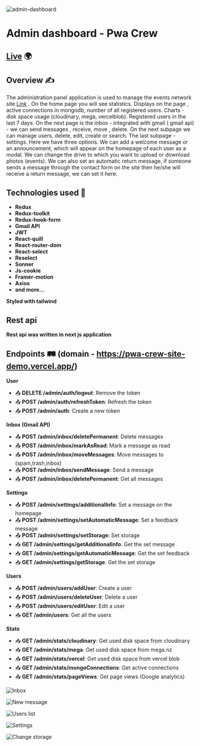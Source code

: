 ![admin-dashboard](https://github.com/hadamalush/pwa-crew-admin-dashboard/assets/59387147/534c2e02-527d-4d1f-bacc-0e19bbe38691)

# Admin dashboard - Pwa Crew

## [Live](https://pwacrew-admin-dashboard.netlify.app) 🌍

## Overview ✍️

The administration panel application is used to manage the events network site [Link](https://pwa-crew-site-demo.vercel.app/) . On the home page you will see statistics. Displays on the page , active connections in mongodb, number of all registered users. Charts - disk space usage (cloudinary, mega, vercelblob). Registered users in the last 7 days. On the next page is the inbox - integrated with gmail ( gmail api) - we can send messages , receive, move , delete. On the next subpage we can manage users, delete, edit, create or search. The last subpage - settings. Here we have three options. We can add a welcome message or an announcement, which will appear on the homepage of each user as a modal. We can change the drive to which you want to upload or download photos (events). We can also set an automatic return message, if someone sends a message through the contact form on the site then he/she will receive a return message, we can set it here.

## Technologies used 🚀

- **Redux**
- **Redux-toolkit**
- **Redux-hook-form**
- **Gmail API**
- **JWT**
- **React-quill**
- **React-router-dom**
- **React-select**
- **Reselect**
- **Sonner**
- **Js-cookie**
- **Framer-motion**
- **Axios**
- **and more...**

**Styled with tailwind**

## Rest api

**Rest api was written in next js application**

## Endpoints 🛤️ (domain - https://pwa-crew-site-demo.vercel.app/)

**User**

- 📤 **DELETE /admin/auth/logout**: Remove the token
- 📤 **POST /admin/auth/refreshToken**: Refresh the token
- 📤 **POST /admin/auth**: Create a new token

**Inbox (Gmail API)**

- 📤 **POST /admin/inbox/deletePermanent**: Delete messages
- 📤 **POST /admin/inbox/markAsRead**: Mark a message as read
- 📤 **POST /admin/inbox/moveMessages**: Move messages to (spam,trash,inbox)
- 📤 **POST /admin/inbox/sendMessage**: Send a message
- 📤 **POST /admin/inbox/deletePermanent**: Get all messages

**Settings**

- 📤 **POST /admin/settings/additionalInfo**: Set a message on the homepage
- 📤 **POST /admin/settings/setAutomaticMessage**: Set a feedback message
- 📤 **POST /admin/settings/setStorage**: Set storage
- 📥 **GET /admin/settings/getAdditionalInfo**: Get the set message
- 📥 **GET /admin/settings/getAutomaticMessage**: Get the set feedback
- 📥 **GET /admin/settings/getStorage**: Get the set storage

**Users**

- 📤 **POST /admin/users/addUser**: Create a user
- 📤 **POST /admin/users/deleteUser**: Delete a user
- 📤 **POST /admin/users/editUser**: Edit a user
- 📥 **GET /admin/users**: Get all the users

**Stats**

- 📥 **GET /admin/stats/cloudinary**: Get used disk space from cloudinary
- 📥 **GET /admin/stats/mega**: Get used disk space from mega.nz
- 📥 **GET /admin/stats/vercel**: Get used disk space from vercel blob
- 📥 **GET /admin/stats/mongoConnections**: Get active connections
- 📥 **GET /admin/stats/pageViews**: Get page views (Google analytics)

![Inbox](https://github.com/hadamalush/pwa-crew-admin-dashboard/assets/59387147/2c1f98eb-201c-47af-b166-f844c40ef356)

![New message](https://github.com/hadamalush/pwa-crew-admin-dashboard/assets/59387147/28666953-3ea4-40d6-9128-79de1db0f355)

![Users list](https://github.com/hadamalush/pwa-crew-admin-dashboard/assets/59387147/5905a7d7-2411-455c-a372-d937c08553dd)

![Settings](https://github.com/hadamalush/pwa-crew-admin-dashboard/assets/59387147/c2dda1fe-7de2-4c0c-bb91-adb003205d2e)

![Change storage](https://github.com/hadamalush/pwa-crew-admin-dashboard/assets/59387147/a543c938-e907-4cd6-b953-1a2ba2ef3d08)
